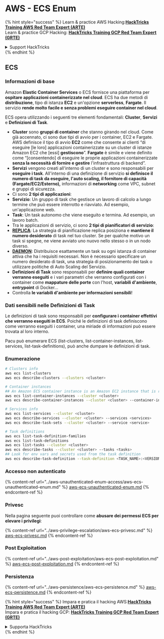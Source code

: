 # AWS - ECS Enum

{% hint style="success" %}
Learn & practice AWS Hacking:<img src="../../../.gitbook/assets/image (1) (1) (1).png" alt="" data-size="line">[**HackTricks Training AWS Red Team Expert (ARTE)**](https://training.hacktricks.xyz/courses/arte)<img src="../../../.gitbook/assets/image (1) (1) (1).png" alt="" data-size="line">\
Learn & practice GCP Hacking: <img src="../../../.gitbook/assets/image (2).png" alt="" data-size="line">[**HackTricks Training GCP Red Team Expert (GRTE)**<img src="../../../.gitbook/assets/image (2).png" alt="" data-size="line">](https://training.hacktricks.xyz/courses/grte)

<details>

<summary>Support HackTricks</summary>

* Check the [**subscription plans**](https://github.com/sponsors/carlospolop)!
* **Join the** 💬 [**Discord group**](https://discord.gg/hRep4RUj7f) or the [**telegram group**](https://t.me/peass) or **follow** us on **Twitter** 🐦 [**@hacktricks\_live**](https://twitter.com/hacktricks_live)**.**
* **Share hacking tricks by submitting PRs to the** [**HackTricks**](https://github.com/carlospolop/hacktricks) and [**HackTricks Cloud**](https://github.com/carlospolop/hacktricks-cloud) github repos.

</details>
{% endhint %}

## ECS

### Informazioni di base

Amazon **Elastic Container Services** o ECS fornisce una piattaforma per **ospitare applicazioni containerizzate nel cloud**. ECS ha due metodi di **distribuzione**, tipo di istanza **EC2** e un'opzione **serverless**, **Fargate**. Il servizio **rende molto facile e senza problemi eseguire container nel cloud**.

ECS opera utilizzando i seguenti tre elementi fondamentali: **Cluster**, **Servizi** e **Definizioni di Task**.

* **Cluster** sono **gruppi di container** che stanno girando nel cloud. Come già accennato, ci sono due tipi di avvio per i container, EC2 e Fargate. AWS definisce il tipo di avvio **EC2** come che consente ai clienti “di eseguire \[le loro\] applicazioni containerizzate su un cluster di istanze Amazon EC2 che \[essi\] **gestiscono**”. **Fargate** è simile e viene definito come “\[consentendo\] di eseguire le proprie applicazioni containerizzate **senza la necessità di fornire e gestire** l'infrastruttura di backend”.
* **Servizi** vengono creati all'interno di un cluster e sono responsabili per **eseguire i task**. All'interno di una definizione di servizio **si definisce il numero di task da eseguire, l'auto scaling, il fornitore di capacità (Fargate/EC2/Esterno),** informazioni di **networking** come VPC, subnet e gruppi di sicurezza.
* Ci sono **2 tipi di applicazioni**:
* **Servizio**: Un gruppo di task che gestisce un lavoro di calcolo a lungo termine che può essere interrotto e riavviato. Ad esempio, un'applicazione web.
* **Task**: Un task autonomo che viene eseguito e termina. Ad esempio, un lavoro batch.
* Tra le applicazioni di servizio, ci sono **2 tipi di pianificatori di servizio**:
* [**REPLICA**](https://docs.aws.amazon.com/AmazonECS/latest/developerguide/ecs_services.html): La strategia di pianificazione replica posiziona e **mantiene il numero desiderato** di task nel tuo cluster. Se per qualche motivo un task si spegne, ne viene avviato uno nuovo nello stesso o in un nodo diverso.
* [**DAEMON**](https://docs.aws.amazon.com/AmazonECS/latest/developerguide/ecs_services.html): Distribuisce esattamente un task su ogni istanza di container attiva che ha i requisiti necessari. Non è necessario specificare un numero desiderato di task, una strategia di posizionamento dei task o utilizzare politiche di Auto Scaling del Servizio.
* **Definizioni di Task** sono responsabili per **definire quali container verranno eseguiti** e i vari parametri che verranno configurati con i container come **mappature delle porte** con l'host, **variabili d'ambiente**, **entrypoint** di Docker...
* Controlla **le variabili d'ambiente per informazioni sensibili**!

### Dati sensibili nelle Definizioni di Task

Le definizioni di task sono responsabili per **configurare i container effettivi che verranno eseguiti in ECS**. Poiché le definizioni di task definiscono come verranno eseguiti i container, una miriade di informazioni può essere trovata al loro interno.

Pacu può enumerare ECS (list-clusters, list-container-instances, list-services, list-task-definitions), può anche dumpare le definizioni di task.

### Enumerazione
```bash
# Clusters info
aws ecs list-clusters
aws ecs describe-clusters --clusters <cluster>

# Container instances
## An Amazon ECS container instance is an Amazon EC2 instance that is running the Amazon ECS container agent and has been registered into an Amazon ECS cluster.
aws ecs list-container-instances --cluster <cluster>
aws ecs describe-container-instances --cluster <cluster> --container-instances <container_instance_arn>

# Services info
aws ecs list-services --cluster <cluster>
aws ecs describe-services --cluster <cluster> --services <services>
aws ecs describe-task-sets --cluster <cluster> --service <service>

# Task definitions
aws ecs list-task-definition-families
aws ecs list-task-definitions
aws ecs list-tasks --cluster <cluster>
aws ecs describe-tasks --cluster <cluster> --tasks <tasks>
## Look for env vars and secrets used from the task definition
aws ecs describe-task-definition --task-definition <TASK_NAME>:<VERSION>
```
### Accesso non autenticato

{% content-ref url="../aws-unauthenticated-enum-access/aws-ecs-unauthenticated-enum.md" %}
[aws-ecs-unauthenticated-enum.md](../aws-unauthenticated-enum-access/aws-ecs-unauthenticated-enum.md)
{% endcontent-ref %}

### Privesc

Nella pagina seguente puoi controllare come **abusare dei permessi ECS per elevare i privilegi**:

{% content-ref url="../aws-privilege-escalation/aws-ecs-privesc.md" %}
[aws-ecs-privesc.md](../aws-privilege-escalation/aws-ecs-privesc.md)
{% endcontent-ref %}

### Post Exploitation

{% content-ref url="../aws-post-exploitation/aws-ecs-post-exploitation.md" %}
[aws-ecs-post-exploitation.md](../aws-post-exploitation/aws-ecs-post-exploitation.md)
{% endcontent-ref %}

### Persistenza

{% content-ref url="../aws-persistence/aws-ecs-persistence.md" %}
[aws-ecs-persistence.md](../aws-persistence/aws-ecs-persistence.md)
{% endcontent-ref %}

{% hint style="success" %}
Impara e pratica il hacking AWS:<img src="../../../.gitbook/assets/image (1) (1) (1).png" alt="" data-size="line">[**HackTricks Training AWS Red Team Expert (ARTE)**](https://training.hacktricks.xyz/courses/arte)<img src="../../../.gitbook/assets/image (1) (1) (1).png" alt="" data-size="line">\
Impara e pratica il hacking GCP: <img src="../../../.gitbook/assets/image (2).png" alt="" data-size="line">[**HackTricks Training GCP Red Team Expert (GRTE)**<img src="../../../.gitbook/assets/image (2).png" alt="" data-size="line">](https://training.hacktricks.xyz/courses/grte)

<details>

<summary>Supporta HackTricks</summary>

* Controlla i [**piani di abbonamento**](https://github.com/sponsors/carlospolop)!
* **Unisciti al** 💬 [**gruppo Discord**](https://discord.gg/hRep4RUj7f) o al [**gruppo telegram**](https://t.me/peass) o **seguici** su **Twitter** 🐦 [**@hacktricks\_live**](https://twitter.com/hacktricks_live)**.**
* **Condividi trucchi di hacking inviando PR ai** [**HackTricks**](https://github.com/carlospolop/hacktricks) e [**HackTricks Cloud**](https://github.com/carlospolop/hacktricks-cloud) repos di github.

</details>
{% endhint %}
